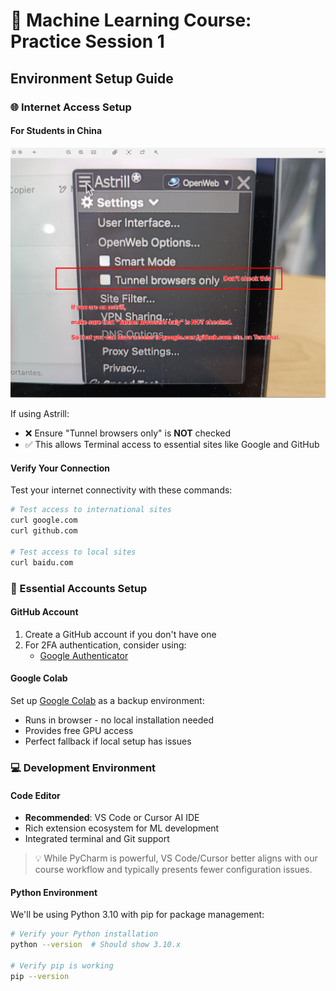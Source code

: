 # 🚀 Machine Learning Course: Practice Session 1

## Environment Setup Guide

### 🌐 Internet Access Setup

#### For Students in China
![](../img/astrill.png)

If using Astrill:
- ❌ Ensure "Tunnel browsers only" is **NOT** checked
- ✅ This allows Terminal access to essential sites like Google and GitHub

#### Verify Your Connection
Test your internet connectivity with these commands:
```bash
# Test access to international sites
curl google.com
curl github.com

# Test access to local sites
curl baidu.com
```

### 📝 Essential Accounts Setup

#### GitHub Account
1. Create a GitHub account if you don't have one
2. For 2FA authentication, consider using:
   - [Google Authenticator](https://chromewebstore.google.com/detail/authenticator/bhghoamapcdpbohphigoooaddinpkbai)

#### Google Colab
Set up [Google Colab](https://colab.research.google.com/) as a backup environment:
- Runs in browser - no local installation needed
- Provides free GPU access
- Perfect fallback if local setup has issues

### 💻 Development Environment

#### Code Editor
- **Recommended**: VS Code or Cursor AI IDE
- Rich extension ecosystem for ML development
- Integrated terminal and Git support

> 💡 While PyCharm is powerful, VS Code/Cursor better aligns with our course workflow and typically presents fewer configuration issues.

#### Python Environment
We'll be using Python 3.10 with pip for package management:

```bash
# Verify your Python installation
python --version  # Should show 3.10.x

# Verify pip is working
pip --version
```

